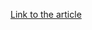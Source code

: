 [Link to the article](https://www.akamai.com/blog/security/2023/nov/akamai-named-an-overall-leader-for-api-security)
